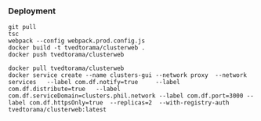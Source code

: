 

### Deployment

    git pull
	tsc
	webpack --config webpack.prod.config.js
	docker build -t tvedtorama/clusterweb .
	docker push tvedtorama/clusterweb

	docker pull tvedtorama/clusterweb
	docker service create --name clusters-gui --network proxy  --network services   --label com.df.notify=true     --label com.df.distribute=true   --label com.df.serviceDomain=clusters.phil.network --label com.df.port=3000 --label com.df.httpsOnly=true  --replicas=2  --with-registry-auth tvedtorama/clusterweb:latest 
